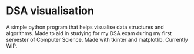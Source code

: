 # DSA visualisation

A simple python program that helps visualise data structures and algorithms. Made to aid in studying for my DSA exam during my first semester of Computer Science. Made with tkinter and matplotlib. Currently WIP.

